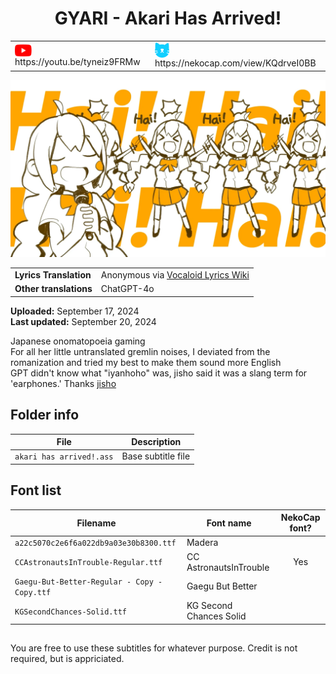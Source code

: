 <h1 align='center'>GYARI - Akari Has Arrived!</h2>

<table align='center'>
    <tr>
        <td> <img src='../.img/youtube.svg' alt='YouTube' width=27 align='center'> &nbsp https://youtu.be/tyneiz9FRMw </td>
        <td> <img src='../.img/nekocap.svg' alt='NekoCap' width=23 align='center'> &nbsp https://nekocap.com/view/KQdrveI0BB </td>
    </tr>
</table>

[![](./preview.webp)](https://www.youtube.com/watch?v=tyneiz9FRMw&nekocap=KQdrveI0BB)

<table align='center'>
    <tr>
        <td> <b>Lyrics Translation</b> </td>
        <td> Anonymous via <a href='https://vocaloidlyrics.fandom.com/wiki/%E3%82%A2%E3%82%AB%E3%83%AA%E3%81%8C%E3%82%84%E3%81%A3%E3%81%A6%E3%81%8D%E3%81%9F%E3%81%9E%E3%81%A3_(Akari_ga_Yatte_Kita_zo)'> Vocaloid Lyrics Wiki </a> </td>
    </tr>
    <tr>
        <td> <b> Other translations </b> </td>
        <td>ChatGPT-4o</td>
    </tr>
</table>

**Uploaded:** September 17, 2024  
**Last updated:** September 20, 2024

Japanese onomatopoeia gaming  
For all her little untranslated gremlin noises, I deviated from the romanization and tried my best to make them sound more English  
GPT didn't know what "iyanhoho" was, jisho said it was a slang term for 'earphones.' Thanks [jisho](https://jisho.org/)

## Folder info

| File | Description |
| ---- | ----------- |
|`akari has arrived!.ass` | Base subtitle file |

## Font list
| Filename | Font name | NekoCap font? |
| ---- | ---- | :--: |
|`a22c5070c2e6f6a022db9a03e30b8300.ttf`| Madera |  |
|`CCAstronautsInTrouble-Regular.ttf` | CC AstronautsInTrouble | Yes |
|`Gaegu-But-Better-Regular - Copy - Copy.ttf`| Gaegu But Better | |
|`KGSecondChances-Solid.ttf` | KG Second Chances Solid | |

##
You are free to use these subtitles for whatever purpose. Credit is not required, but is appriciated.